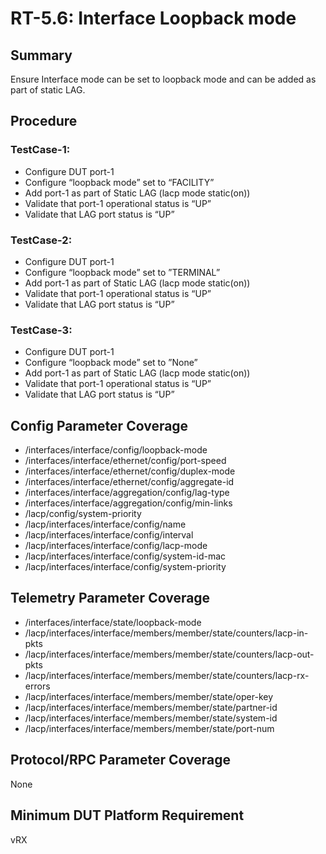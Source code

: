 # RT-5.6: Interface Loopback mode

## Summary

Ensure Interface mode can be set to loopback mode and can be added as part of static LAG.

## Procedure

### TestCase-1:

*   Configure DUT port-1
*   Configure “loopback mode” set to “FACILITY”
*   Add port-1 as part of Static LAG (lacp mode static(on))
*   Validate that port-1 operational status is “UP”
*   Validate that  LAG port status is “UP”

### TestCase-2:

*   Configure DUT port-1
*   Configure “loopback mode” set to ”TERMINAL”
*   Add port-1 as part of Static LAG (lacp mode static(on))
*   Validate that port-1 operational status is “UP”
*   Validate that  LAG port status is “UP”

### TestCase-3:

*   Configure DUT port-1
*   Configure “loopback mode” set to ”None”
*   Add port-1 as part of Static LAG (lacp mode static(on))
*   Validate that port-1 operational status is “UP”
*   Validate that  LAG port status is “UP”

## Config Parameter Coverage

*   /interfaces/interface/config/loopback-mode
*   /interfaces/interface/ethernet/config/port-speed
*   /interfaces/interface/ethernet/config/duplex-mode
*   /interfaces/interface/ethernet/config/aggregate-id
*   /interfaces/interface/aggregation/config/lag-type
*   /interfaces/interface/aggregation/config/min-links
*   /lacp/config/system-priority
*   /lacp/interfaces/interface/config/name
*   /lacp/interfaces/interface/config/interval
*   /lacp/interfaces/interface/config/lacp-mode
*   /lacp/interfaces/interface/config/system-id-mac
*   /lacp/interfaces/interface/config/system-priority

## Telemetry Parameter Coverage

*   /interfaces/interface/state/loopback-mode
*   /lacp/interfaces/interface/members/member/state/counters/lacp-in-pkts
*   /lacp/interfaces/interface/members/member/state/counters/lacp-out-pkts
*   /lacp/interfaces/interface/members/member/state/counters/lacp-rx-errors
*   /lacp/interfaces/interface/members/member/state/oper-key
*   /lacp/interfaces/interface/members/member/state/partner-id
*   /lacp/interfaces/interface/members/member/state/system-id
*   /lacp/interfaces/interface/members/member/state/port-num

## Protocol/RPC Parameter Coverage

None

## Minimum DUT Platform Requirement

vRX

